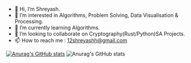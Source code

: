 - 👋 Hi, I’m Shreyash.
- 👀 I’m interested in Algorithms, Problem Solving, Data Visualisation & Processing.
- 🌱 I’m currently learning Algorithms.
- 💞️ I’m looking to collaborate on Cryptography(Rust/Python)SA Projects.
- 📫 How to reach me : 12shreyashh@gmail.com

[![Anurag's GitHub stats](https://github-readme-stats.vercel.app/api?username=DrCybernotix)](https://github.com/anuraghazra/github-readme-stats)
![Anurag's GitHub stats](https://github-readme-stats.vercel.app/api?username=DrCybernotix&show_icons=true&theme=dark)

<!---
DrCybernotix/DrCybernotix is a ✨ special ✨ repository because its `README.md` (this file) appears on your GitHub profile.
You can click the Preview link to take a look at your changes.
--->
